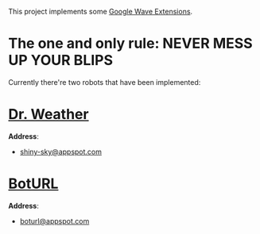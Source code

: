This project implements some [Google Wave Extensions](http://code.google.com/apis/wave/extensions/).


# The one and only rule: NEVER MESS UP YOUR BLIPS #


Currently there're two robots that have been implemented:

# [Dr. Weather](http://code.google.com/p/firstwave/wiki/DrWeather) #

**Address**:
  * shiny-sky@appspot.com

# [BotURL](http://code.google.com/p/firstwave/wiki/BotURL) #

**Address**:
  * boturl@appspot.com